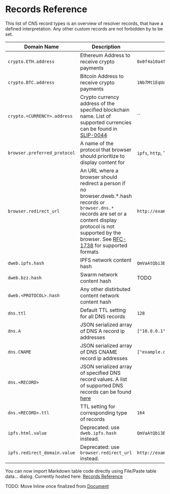 <!-- vim: set nowrap: -->

# Records Reference

This list of CNS record types is an overview of resolver records, that have a defined interpretation.
Any other custom records are not forbidden by to be set.



| Domain Name                  | Description                                                                                                                                                                                                                                                   | Example                                          | Documentation |
|------------------------------|---------------------------------------------------------------------------------------------------------------------------------------------------------------------------------------------------------------------------------------------------------------|--------------------------------------------------|---------------|
| `crypto.ETH.address`         | Ethereum Address to receive crypto payments                                                                                                                                                                                                                   | `0x0f4a10a4f46c288cea365fcf45cccf0e9d901b94`     |               |
| `crypto.BTC.address`         | Bitcoin Address to receive crypto payments                                                                                                                                                                                                                    | `1Nb7Mt1EqUqxxrAdmefUovS7aTgMUf2A6m`             |               |
| `crypto.<CURRENCY>.address`  | Crypto currency address of the specified blockchain name. List of supported currencies can be found in [SLIP-0044](https://github.com/satoshilabs/slips/blob/master/slip-0044.md)                                                                             | ``                                               |               |
| `browser.preferred_protocol` | A name of the protocol that browser should prioritize to display content for                                                                                                                                                                                  | `ipfs`, `http`, 'https`, `bzz`                   |               |
| `browser.redirect_url`       | An URL where a browser should redirect a person if no browser.dweb.*.hash records or `browser.dns.*` records are set or a content display protocol is not supported by the browser. See [RFC-1738](https://tools.ietf.org/html/rfc1738) for supported formats | `http://example.com/home.html`                   |               |
| `dweb.ipfs.hash`             | IPFS network content hash                                                                                                                                                                                                                                     | `QmVaAtQbi3EtsfpKoLzALm6vXphdi2KjMgxEDKeGg6wHvK` |               |
| `dweb.bzz.hash`              | Swarm network content hash                                                                                                                                                                                                                                    | TODO                                             |               |
| `dweb.<PROTOCOL>.hash`       | Any other distirbuted content network content hash                                                                                                                                                                                                            |                                                  |               |
| `dns.ttl`                    | Default TTL setting for all DNS records                                                                                                                                                                                                                       | `128`                                            |               |
| `dns.A`                      | JSON serialized array of DNS A record ip addresses                                                                                                                                                                                                            | `["10.0.0.1","10.0.0.2"]`                        |               |
| `dns.CNAME`                  | JSON serialized array of DNS CNAME record ip addresses                                                                                                                                                                                                        | `["example.com."]`                               |               |
| `dns.<RECORD>`               | JSON serialized array of specified DNS record values. A list of supported DNS records can be found [here](https://en.wikipedia.org/wiki/List_of_DNS_record_types)                                                                                             |                                                  |               |
| `dns.<RECORD>.ttl`           | TTL setting for corresponding type of records                                                                                                                                                                                                                 | `164`                                            |               |
| `ipfs.html.value`            | Deprecated: use `dweb.ipfs.hash` instead.                                                                                                                                                                                                                     | `QmVaAtQbi3EtsfpKoLzALm6vXphdi2KjMgxEDKeGg6wHvK` |               |
| `ipfs.redirect_domain.value` | Deprecated: use `browser.redirect_url` instead.                                                                                                                                                                                                               | `http://example.com/home.html`                   |               |

You can now import Markdown table code directly using File/Paste table data... dialog.
Currently hosted here:
[Records Reference](https://docs.google.com/spreadsheets/d/e/2PACX-1vQ3dWRAS9YFw7fdHn6y4ilolVDTZMjkLzMe_Zm6CiEiIH3zjIcieYShIebFrDAkLDDyTbFnQRs9wKvb/pubhtml?gid=0&single=true)

TODO: Move Inline once finalized from [Document](https://docs.google.com/spreadsheets/d/1xquo_6z-EgZ50nou2ldM2g5xc0XztaiIB55fyZEiSUg/edit#gid=0)
